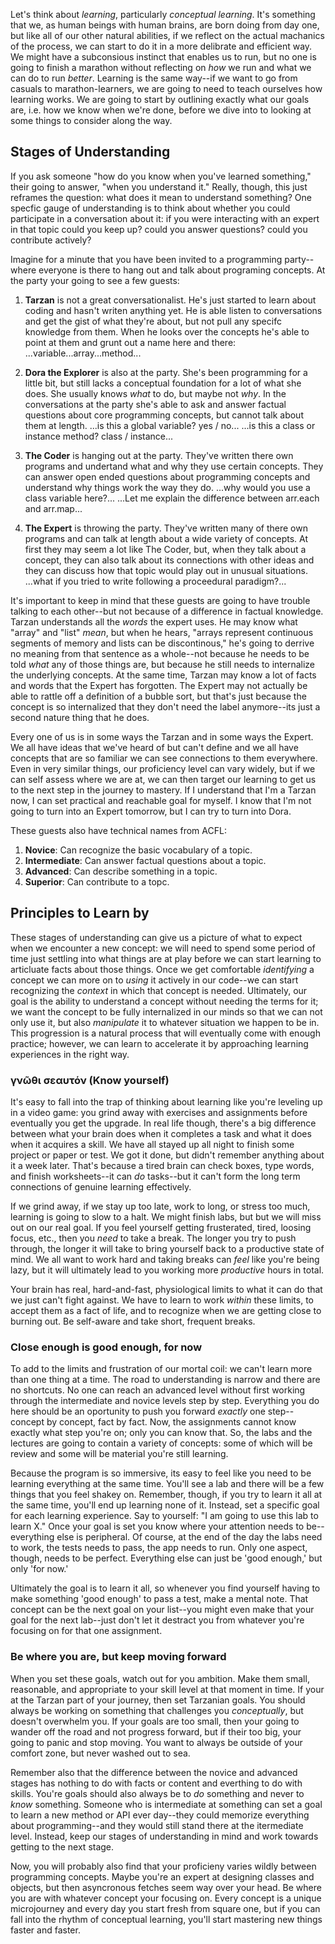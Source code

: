 Let's think about *learning*, particularly *conceptual learning*. It's something that we, as human beings with human brains, are born doing from day one, but like all of our other natural abilities, if we reflect on the actual machanics of the process, we can start to do it in a more delibrate and efficient way. We might have a subconsious instinct that enables us to run, but no one is going to finish a marathon without reflecting on *how* we run and what we can do to run *better*. Learning is the same way--if we want to go from casuals to marathon-learners, we are going to need to teach ourselves how learning works. We are going to start by outlining exactly what our goals are, i.e. how we know when we're done, before we dive into to looking at some things to consider along the way.

## Stages of Understanding

If you ask someone "how do you know when you've learned something," their going to answer, "when you understand it." Really, though, this just reframes the question: what does it mean to understand something? One specfic gauge of understanding is to think about whether you could participate in a conversation about it: if you were interacting with an expert in that topic could you keep up? could you answer questions? could you contribute actively?

Imagine for a minute that you have been invited to a programming party--where everyone is there to hang out and talk about programing concepts. At the party your going to see a few guests:

1. **Tarzan** is not a great conversationalist. He's just started to learn about coding and hasn't writen anything yet. He is able listen to conversations and get the gist of what they're about, but not pull any specifc knowledge from them. When he looks over the concepts he's able to point at them and grunt out a name here and there: ...variable...array...method...

2. **Dora the Explorer** is also at the party. She's been programming for a little bit, but still lacks a conceptual foundation for a lot of what she does. She usually knows *what* to do, but maybe not *why*. In the conversations at the party she's able to ask and answer factual questions about core programming concepts, but cannot talk about them at length. ...is this a global variable? yes / no... ...is this a class or instance method? class / instance...

3. **The Coder** is hanging out at the party. They've written there own programs and undertand what and why they use certain concepts. They can answer open ended questions about programming concepts and understand why things work the way they do. ...why would you use a class variable here?... ...Let me explain the difference between arr.each and arr.map...

4. **The Expert** is throwing the party. They've written many of there own programs and can talk at length about a wide variety of concepts. At first they may seem a lot like The Coder, but, when they talk about a concept, they can also talk about its connections with other ideas and they can discuss how that topic would play out in unusual situations. ...what if you tried to write following a proceedural paradigm?...

It's important to keep in mind that these guests are going to have trouble talking to each other--but not because of a difference in factual knowledge. Tarzan understands all the *words* the expert uses. He may know what "array" and "list" *mean*, but when he hears, "arrays represent continuous segments of memory and lists can be discontinous," he's going to derrive no meaning from that sentence as a whole--not because he needs to be told *what* any of those things are, but because he still needs to internalize the underlying concepts. At the same time, Tarzan may know a lot of facts and words that the Expert has forgotten. The Expert may not actually be able to rattle off a definition of a bubble sort, but that's just because the concept is so internalized that they don't need the label anymore--its just a second nature thing that he does.

Every one of us is in some ways the Tarzan and in some ways the Expert. We all have ideas that we've heard of but can't define and we all have concepts that are so familiar we can see connections to them everywhere. Even in very similar things, our proficiency level can vary widely, but if we can self assess where we are at, we can then target our learning to get us to the next step in the journey to mastery. If I understand that I'm a Tarzan now, I can set practical and reachable goal for myself. I know that I'm not going to turn into an Expert tomorrow, but I can try to turn into Dora.

These guests also have technical names from ACFL:
1. **Novice**: Can recognize the basic vocabulary of a topic.
2. **Intermediate**: Can answer factual questions about a topic.
3. **Advanced**: Can describe something in a topic.
4. **Superior**: Can contribute to a topc.

## Principles to Learn by

These stages of understanding can give us a picture of what to expect when we encounter a new concept: we will need to spend some period of time just settling into what things are at play before we can start learning to articluate facts about those things. Once we get comfortable *identifying* a concept we can more on to *using* it actively in our code--we can start recognizing the *context* in which that concept is needed. Ultimately, our goal is the ability to understand a concept without needing the terms for it; we want the concept to be fully internalized in our minds so that we can not only use it, but also *manipulate* it to whatever situation we happen to be in. This progression is a natural process that will eventually come with enough practice; however, we can learn to accelerate it by approaching learning experiences in the right way. 

### γνῶθι σεαυτόν (Know yourself)

It's easy to fall into the trap of thinking about learning like you're leveling up in a video game: you grind away with exercises and assignments before eventually you get the upgrade. In real life though, there's a big difference between what your brain does when it completes a task and what it does when it acquires a skill. We have all stayed up all night to finish some project or paper or test. We got it done, but didn't remember anything about it a week later. That's because a tired brain can check boxes, type words, and finish worksheets--it can *do* tasks--but it can't form the long term connections of genuine learning effectively.

If we grind away, if we stay up too late, work to long, or stress too much, learning is going to slow to a halt. We might finish labs, but but we will miss out on our real goal. If you feel yourself getting frusterated, tired, loosing focus, etc., then you *need* to take a break. The longer you try to push through, the longer it will take to bring yourself back to a productive state of mind. We all want to work hard and taking breaks can *feel* like you're being lazy, but it will ultimately lead to you working more *productive* hours in total.

Your brain has real, hard-and-fast, physiological limits to what it can do that we just can't fight against. We have to learn to work *within* these limits, to accept them as a fact of life, and to recognize when we are getting close to burning out. Be self-aware and take short, frequent breaks.

### Close enough is good enough, for now

To add to the limits and frustration of our mortal coil: we can't learn more than one thing at a time. The road to understanding is narrow and there are no shortcuts. No one can reach an advanced level without first working through the intermediate and novice levels step by step. Everything you do here should be an oportunity to push you forward *exactly* one step--concept by concept, fact by fact. Now, the assignments cannot know exactly what step you're on; only you can know that. So, the labs and the lectures are going to contain a variety of concepts: some of which will be review and some will be material you're still learning.

Because the program is so immersive, its easy to feel like you need to be learning everything at the same time. You'll see a lab and there will be a few things that you feel shakey on. Remember, though, if you try to learn it all at the same time, you'll end up learning none of it. Instead, set a specific goal for each learning experience. Say to yourself: "I am going to use this lab to learn X." Once your goal is set you know where your attention needs to be--everything else is peripheral. Of course, at the end of the day the labs need to work, the tests needs to pass, the app needs to run. Only one aspect, though, needs to be perfect. Everything else can just be 'good enough,' but only 'for now.'

Ultimately the goal is to learn it all, so whenever you find yourself having to make something 'good enough' to pass a test, make a mental note. That concept can be the next goal on your list--you might even make that your goal for the next lab--just don't let it destract you from whatever you're focusing on for that one assignment.

### Be where you are, but keep moving forward

When you set these goals, watch out for you ambition. Make them small, reasonable, and appropriate to your skill level at that moment in time. If your at the Tarzan part of your journey, then set Tarzanian goals. You should always be working on something that challenges you *conceptually*, but doesn't overwhelm you. If your goals are too small, then your going to wander off the road and not progress forward, but if their too big, your going to panic and stop moving. You want to always be outside of your comfort zone, but never washed out to sea.

Remember also that the difference between the novice and advanced stages has nothing to do with facts or content and everthing to do with skills. You're goals should also always be to *do* something and never to *know* something. Someone who is intermediate at something can set a goal to learn a new method or API ever day--they could memorize everything about programming--and they would still stand there at the itermediate level. Instead, keep our stages of understanding in mind and work towards getting to the next stage.

Now, you will probably also find that your proficieny varies wildly between programming concepts. Maybe you're an expert at designing classes and objects, but then asyncronous fetches seem way over your head. Be where you are with whatever concept your focusing on. Every concept is a unique microjourney and every day you start fresh from square one, but if you can fall into the rhythm of conceptual learning, you'll start mastering new things faster and faster.
